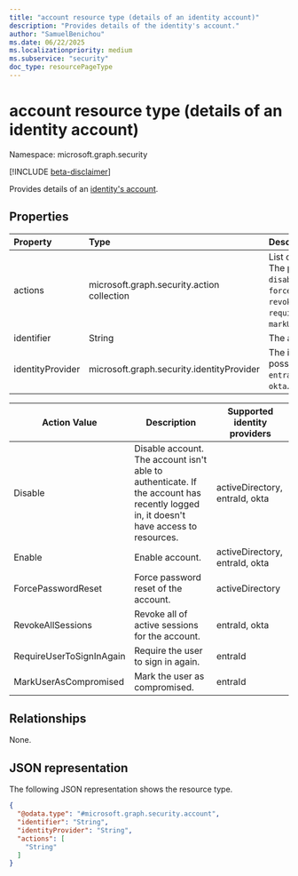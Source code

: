 ```yaml
---
title: "account resource type (details of an identity account)"
description: "Provides details of the identity's account."
author: "SamuelBenichou"
ms.date: 06/22/2025
ms.localizationpriority: medium
ms.subservice: "security"
doc_type: resourcePageType
---
```


# account resource type (details of an identity account)

Namespace: microsoft.graph.security

[!INCLUDE [beta-disclaimer](../../includes/beta-disclaimer.md)]

Provides details of an [identity's account](../resources/security-identityaccounts.md).

## Properties
|Property| Type                                                                                                     | Description                                                                                                                                                              |
|:---|:---------------------------------------------------------------------------------------------------------|:-------------------------------------------------------------------------------------------------------------------------------------------------------------------------|
|actions| microsoft.graph.security.action collection                                                               | List of the type of action. The possible values are: `disable`, `enable`, `forcePasswordReset`, `revokeAllSessions`, `requireUserToSignInAgain`, `markUserAsCompromised`.|
|identifier| String                                                                                                   | The account ID.                                                                                                                                                          |
|identityProvider| microsoft.graph.security.identityProvider                                                                | The identity provider. The possible values are: `entraID`, `activeDirectory`, `okta`.                                                                                    |

| Action Value             | Description                                                                                                                          | Supported identity providers   |
|--------------------------|--------------------------------------------------------------------------------------------------------------------------------------|--------------------------------|
| Disable                  | Disable account. The account isn't able to authenticate. If the account has recently logged in, it doesn't have access to resources. | activeDirectory, entraId, okta |
| Enable                   | Enable account.                                                                                                                      | activeDirectory, entraId, okta |
| ForcePasswordReset       | Force password reset of the account.                                                                                                 | activeDirectory                |
| RevokeAllSessions        | Revoke all of active sessions for the account.                                                                                       | entraId, okta                  |
| RequireUserToSignInAgain | Require the user to sign in again.                                                                                                   | entraId                        |
| MarkUserAsCompromised    | Mark the user as compromised.                                                                                                        | entraId                        |

## Relationships
None.

## JSON representation
The following JSON representation shows the resource type.
<!-- {
  "blockType": "resource",
  "@odata.type": "microsoft.graph.security.account"
}
-->
``` json
{
  "@odata.type": "#microsoft.graph.security.account",
  "identifier": "String",
  "identityProvider": "String",
  "actions": [
    "String"
  ]
}
```
